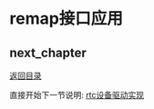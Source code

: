 # remap接口应用

## next_chapter

[返回目录](./SUMMARY.md)

直接开始下一节说明: [rtc设备驱动实现](./ch03-10.rtc_subsystem.md)
